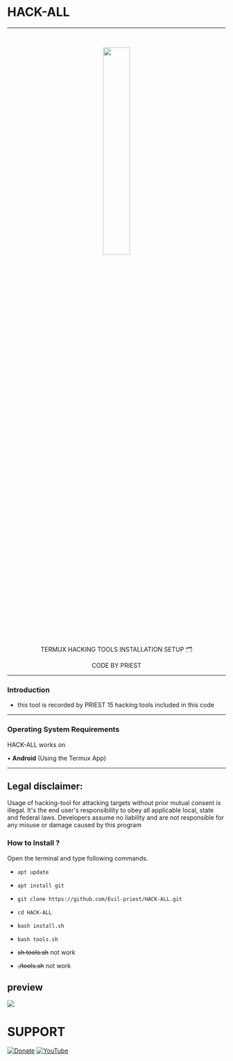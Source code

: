 
# HACK-ALL   



-----------------------------------------------------------------------------------------------------------------------------------
<br>
<p align="center">
<img width="35%" src="https://i.imgur.com/c5E81Cu.jpeg"/>
</p>

<p align="center">
      TERMUX HACKING TOOLS INSTALLATION SETUP 🗂️
</p> 
<p align="center">
     CODE BY PRIEST 
</p>

------------------------------------------------------------------------------------------------------

### Introduction

* this tool is recorded by PRIEST
15 hacking tools included in this code

-------------------------------------------------------------------------------------

### Operating System Requirements

HACK-ALL works on 

• **Android** (Using the Termux App) <br>

-------------------------------------------------------------------------------------

## Legal disclaimer:

Usage of hacking-tool for attacking targets without prior mutual consent is illegal.
It's the end user's responsibility to obey all applicable local, state and federal laws.
Developers assume no liability and are not responsible for any misuse or damage caused by this program

### How to Install ?

Open the terminal and type following commands.

* `apt update`

* `apt install git`

* `git clone https://github.com/Evil-priest/HACK-ALL.git`

* `cd HACK-ALL`

* `bash install.sh`

* `bash tools.sh`

* ~~sh tools.sh~~ not work 

* ~~./tools.sh~~ not work

## preview
![](https://i.pinimg.com/originals/db/4f/04/db4f045299041f244c2b5a33580ff8b8.gif)

# SUPPORT 
[![Donate](https://img.shields.io/badge/paypal-TECH--COCHI-gold?style=for-the-badge&logo=PayPal)](https://www.paypal.me/techcochi)
[![YouTube](https://img.shields.io/badge/youtube-TECH--COCHI-red?style=for-the-badge&logo=youtube)](https://www.youtube.com/c/HYDRAGAMING4U)
